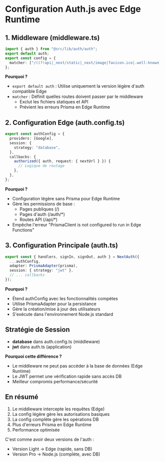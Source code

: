 # Configuration Auth.js avec Edge Runtime

## 1. Middleware (middleware.ts)

```typescript
import { auth } from "@src/lib/auth/auth";
export default auth;
export const config = {
  matcher: ["/((?!api|_next/static|_next/image|favicon.ico|.well-known).*)"],
};
```

**Pourquoi ?**

- `export default auth` : Utilise uniquement la version légère d'auth compatible Edge
- `matcher` : Définit quelles routes doivent passer par le middleware
  - Exclut les fichiers statiques et API
  - Prévient les erreurs Prisma en Edge Runtime

## 2. Configuration Edge (auth.config.ts)

```typescript
export const authConfig = {
  providers: [Google],
  session: {
    strategy: "database",
  },
  callbacks: {
    authorized({ auth, request: { nextUrl } }) {
      // Logique de routage
    },
  },
};
```

**Pourquoi ?**

- Configuration légère sans Prisma pour Edge Runtime
- Gère les permissions de base :
  - Pages publiques (/)
  - Pages d'auth (/auth/\*)
  - Routes API (/api/\*)
- Empêche l'erreur "PrismaClient is not configured to run in Edge Functions"

## 3. Configuration Principale (auth.ts)

```typescript
export const { handlers, signIn, signOut, auth } = NextAuth({
  ...authConfig,
  adapter: PrismaAdapter(prisma),
  session: { strategy: "jwt" },
  // ... callbacks
});
```

**Pourquoi ?**

- Étend authConfig avec les fonctionnalités compètes
- Utilise PrismaAdapter pour la persistance
- Gère la création/mise à jour des utilisateurs
- S'exécute dans l'environnement Node.js standard

## Stratégie de Session

- **database** dans auth.config.ts (middleware)
- **jwt** dans auth.ts (application)

**Pourquoi cette différence ?**

- Le middleware ne peut pas accéder à la base de données (Edge Runtime)
- Le JWT permet une vérification rapide sans accès DB
- Meilleur compromis performance/sécurité

## En résumé

1. Le middleware intercepte les requêtes (Edge)
2. La config légère gère les autorisations basiques
3. La config complète gère les opérations DB
4. Plus d'erreurs Prisma en Edge Runtime
5. Performance optimisée

C'est comme avoir deux versions de l'auth :

- Version Light → Edge (rapide, sans DB)
- Version Pro → Node.js (complète, avec DB)
